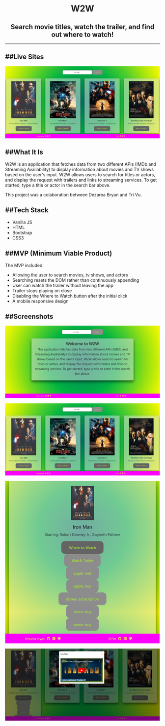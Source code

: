 <h1 align="center">W2W</h1>

<h2 align="center"> Search movie titles, watch the trailer, and find out where to watch! </h2>

---

##Live Sites 
---

<a alt="W2W" href="https://where2watch.netlify.app/">
<img alt="w2w live site" src="./search-results-screenshot.png" />
</a>

##What It Is
---
W2W is an application that fetches data from two different APIs (IMDb and Streaming Availability) to display information about movies and TV shows based on the user's input. W2W allows users to search for titles or actors, and display the request with trailers and links to streaming services. To get started, type a title or actor in the search bar above.

This project was a colaboration between Dezarea Bryan and Tri Vu.

##Tech Stack
---
  * Vanilla JS
  * HTML
  * Bootstrap
  * CSS3

##MVP (Minimum Viable Product)
---  
The MVP included:
  * Allowing the user to search movies, tv shows, and actors
  * Searching resets the DOM rather than continuously appending
  * User can watch the trailer without leaving the app
  * Trailer stops playing on close
  * Disabling the Where to Watch button after the initial click
  * A mobile responsive design

##Screenshots
---

![Landing Page](./onload-screenshot.png)

![Search Result](./search-results-screenshot.png)

![Where to Watch](./where-to-watch-results-screenshot.png)

![Trailer](./trailer-screenshot.png)



